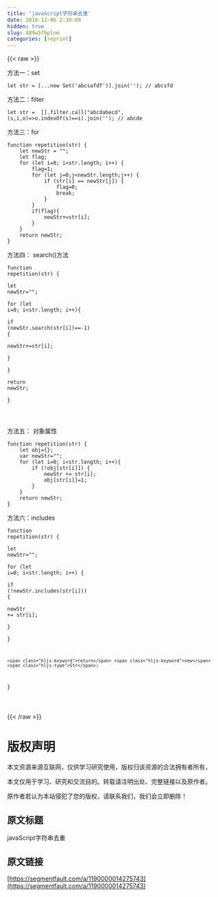 ```yaml
---
title: 'javaScript字符串去重' 
date: 2018-12-06 2:30:09
hidden: true
slug: 489w5fbplnm
categories: [reprint]
---
```


{{< raw >}}

                    
<p>方法一：set</p>
<div class="widget-codetool" style="display:none;">
      <div class="widget-codetool--inner">
      <span class="selectCode code-tool" data-toggle="tooltip" data-placement="top" title="" data-original-title="全选"></span>
      <span type="button" class="copyCode code-tool" data-toggle="tooltip" data-placement="top" data-clipboard-text="let str = [...new Set('abcsafdf')].join(''); // abcsfd
" title="" data-original-title="复制"></span>
      <span type="button" class="saveToNote code-tool" data-toggle="tooltip" data-placement="top" title="" data-original-title="放进笔记"></span>
      </div>
      </div><pre class="hljs processing"><code>let <span class="hljs-built_in">str</span> = [...<span class="hljs-keyword">new</span> Set(<span class="hljs-string">'abcsafdf'</span>)].<span class="hljs-built_in">join</span>(<span class="hljs-string">''</span>); <span class="hljs-comment">// abcsfd</span>
</code></pre>
<p>方法二：filter</p>
<div class="widget-codetool" style="display:none;">
      <div class="widget-codetool--inner">
      <span class="selectCode code-tool" data-toggle="tooltip" data-placement="top" title="" data-original-title="全选"></span>
      <span type="button" class="copyCode code-tool" data-toggle="tooltip" data-placement="top" data-clipboard-text="let str =  [].filter.call(&quot;abcdabecd&quot;,(s,i,o)=>o.indexOf(s)==i).join(''); // abcde
" title="" data-original-title="复制"></span>
      <span type="button" class="saveToNote code-tool" data-toggle="tooltip" data-placement="top" title="" data-original-title="放进笔记"></span>
      </div>
      </div><pre class="hljs processing"><code>let <span class="hljs-built_in">str</span> =  [].<span class="hljs-built_in">filter</span>.call(<span class="hljs-string">"abcdabecd"</span>,(s,i,o)=&gt;o.indexOf(s)==i).<span class="hljs-built_in">join</span>(<span class="hljs-string">''</span>); <span class="hljs-comment">// abcde</span>
</code></pre>
<p>方法三：for</p>
<div class="widget-codetool" style="display:none;">
      <div class="widget-codetool--inner">
      <span class="selectCode code-tool" data-toggle="tooltip" data-placement="top" title="" data-original-title="全选"></span>
      <span type="button" class="copyCode code-tool" data-toggle="tooltip" data-placement="top" data-clipboard-text="function repetition(str) {  
    let newStr = &quot;&quot;;  
    let flag;  
    for (let i=0; i<str.length; i++) {  
        flag=1;  
        for (let j=0;j<newStr.length;j++) {  
            if (str[i] == newStr[j]) {  
                flag=0;  
                break;  
            }  
        }  
        if(flag){
            newStr+=str[i];  
        }  
    }  
    return newStr;   
} 
" title="" data-original-title="复制"></span>
      <span type="button" class="saveToNote code-tool" data-toggle="tooltip" data-placement="top" title="" data-original-title="放进笔记"></span>
      </div>
      </div><pre class="hljs haxe"><code><span class="hljs-function"><span class="hljs-keyword">function</span> <span class="hljs-title">repetition</span></span>(str) {  
    let <span class="hljs-keyword">new</span><span class="hljs-type">Str</span> = <span class="hljs-string">""</span>;  
    let flag;  
    <span class="hljs-keyword">for</span> (let i=<span class="hljs-number">0</span>; i&lt;str.length; i++) {  
        flag=<span class="hljs-number">1</span>;  
        <span class="hljs-keyword">for</span> (let j=<span class="hljs-number">0</span>;j&lt;<span class="hljs-keyword">new</span><span class="hljs-type">Str</span>.length;j++) {  
            <span class="hljs-keyword">if</span> (str[i] == <span class="hljs-keyword">new</span><span class="hljs-type">Str</span>[j]) {  
                flag=<span class="hljs-number">0</span>;  
                <span class="hljs-keyword">break</span>;  
            }  
        }  
        <span class="hljs-keyword">if</span>(flag){
            <span class="hljs-keyword">new</span><span class="hljs-type">Str</span>+=str[i];  
        }  
    }  
    <span class="hljs-keyword">return</span> <span class="hljs-keyword">new</span><span class="hljs-type">Str</span>;   
} 
</code></pre>
<p>方法四： search()方法</p>
<div class="widget-codetool" style="display:none;">
      <div class="widget-codetool--inner">
      <span class="selectCode code-tool" data-toggle="tooltip" data-placement="top" title="" data-original-title="全选"></span>
      <span type="button" class="copyCode code-tool" data-toggle="tooltip" data-placement="top" data-clipboard-text="function repetition(str) {  
    let newStr=&quot;&quot;;  
    for (let i=0; i<str.length; i++){  
        if (newStr.search(str[i])==-1) {     
            newStr+=str[i];   
        }       
    }  
    return newStr;  
}


" title="" data-original-title="复制"></span>
      <span type="button" class="saveToNote code-tool" data-toggle="tooltip" data-placement="top" title="" data-original-title="放进笔记"></span>
      </div>
      </div><pre class="hljs haxe"><code><span class="hljs-function"><span class="hljs-keyword">function</span> <span class="hljs-title">repetition</span></span>(str) {  
    let <span class="hljs-keyword">new</span><span class="hljs-type">Str</span>=<span class="hljs-string">""</span>;  
    <span class="hljs-keyword">for</span> (let i=<span class="hljs-number">0</span>; i&lt;str.length; i++){  
        <span class="hljs-keyword">if</span> (<span class="hljs-keyword">new</span><span class="hljs-type">Str</span>.search(str[i])==<span class="hljs-number">-1</span>) {     
            <span class="hljs-keyword">new</span><span class="hljs-type">Str</span>+=str[i];   
        }       
    }  
    <span class="hljs-keyword">return</span> <span class="hljs-keyword">new</span><span class="hljs-type">Str</span>;  
}


</code></pre>
<p>方法五： 对象属性</p>
<div class="widget-codetool" style="display:none;">
      <div class="widget-codetool--inner">
      <span class="selectCode code-tool" data-toggle="tooltip" data-placement="top" title="" data-original-title="全选"></span>
      <span type="button" class="copyCode code-tool" data-toggle="tooltip" data-placement="top" data-clipboard-text="function repetition(str) {  
    let obj={};  
    var newStr=&quot;&quot;;  
    for (let i=0; i<str.length; i++){  
        if (!obj[str[i]]) {  
            newStr += str[i];  
            obj[str[i]]=1;  
        }  
    }  
    return newStr;  
}
" title="" data-original-title="复制"></span>
      <span type="button" class="saveToNote code-tool" data-toggle="tooltip" data-placement="top" title="" data-original-title="放进笔记"></span>
      </div>
      </div><pre class="hljs haxe"><code><span class="hljs-function"><span class="hljs-keyword">function</span> <span class="hljs-title">repetition</span></span>(str) {  
    let obj={};  
    <span class="hljs-keyword">var</span> <span class="hljs-keyword">new</span><span class="hljs-type">Str</span>=<span class="hljs-string">""</span>;  
    <span class="hljs-keyword">for</span> (let i=<span class="hljs-number">0</span>; i&lt;str.length; i++){  
        <span class="hljs-keyword">if</span> (!obj[str[i]]) {  
            <span class="hljs-keyword">new</span><span class="hljs-type">Str</span> += str[i];  
            obj[str[i]]=<span class="hljs-number">1</span>;  
        }  
    }  
    <span class="hljs-keyword">return</span> <span class="hljs-keyword">new</span><span class="hljs-type">Str</span>;  
}
</code></pre>
<p>方法六：includes</p>
<div class="widget-codetool" style="display:none;">
      <div class="widget-codetool--inner">
      <span class="selectCode code-tool" data-toggle="tooltip" data-placement="top" title="" data-original-title="全选"></span>
      <span type="button" class="copyCode code-tool" data-toggle="tooltip" data-placement="top" data-clipboard-text="function repetition(str) {  
    let newStr=&quot;&quot;;  
    for (let i=0; i<str.length; i++) {  
        if (!newStr.includes(str[i])) {  
            newStr += str[i];  
        }  
    } 
     
    return newStr;  
}


" title="" data-original-title="复制"></span>
      <span type="button" class="saveToNote code-tool" data-toggle="tooltip" data-placement="top" title="" data-original-title="放进笔记"></span>
      </div>
      </div><pre class="hljs haxe"><code><span class="hljs-function"><span class="hljs-keyword">function</span> <span class="hljs-title">repetition</span></span>(str) {  
    let <span class="hljs-keyword">new</span><span class="hljs-type">Str</span>=<span class="hljs-string">""</span>;  
    <span class="hljs-keyword">for</span> (let i=<span class="hljs-number">0</span>; i&lt;str.length; i++) {  
        <span class="hljs-keyword">if</span> (!<span class="hljs-keyword">new</span><span class="hljs-type">Str</span>.includes(str[i])) {  
            <span class="hljs-keyword">new</span><span class="hljs-type">Str</span> += str[i];  
        }  
    } 
     
    <span class="hljs-keyword">return</span> <span class="hljs-keyword">new</span><span class="hljs-type">Str</span>;  
}


</code></pre>

                
{{< /raw >}}

# 版权声明
本文资源来源互联网，仅供学习研究使用，版权归该资源的合法拥有者所有，

本文仅用于学习、研究和交流目的。转载请注明出处、完整链接以及原作者。

原作者若认为本站侵犯了您的版权，请联系我们，我们会立即删除！

## 原文标题
javaScript字符串去重

## 原文链接
[https://segmentfault.com/a/1190000014275743](https://segmentfault.com/a/1190000014275743)

